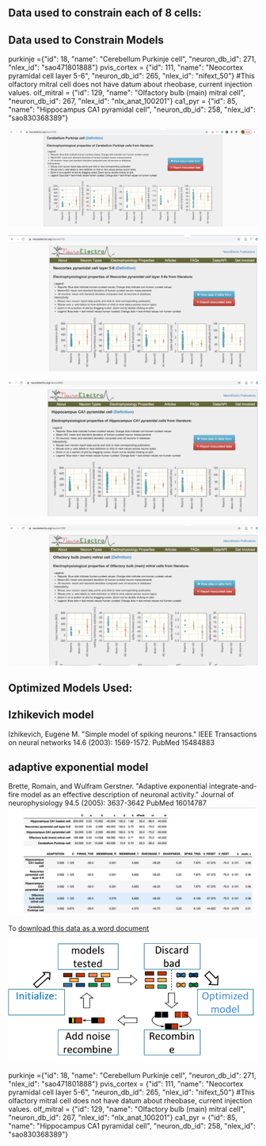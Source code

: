 
## Data used to constrain each of 8 cells:


## Data used to Constrain Models
purkinje ={"id": 18, "name": "Cerebellum Purkinje cell", "neuron_db_id": 271, "nlex_id": "sao471801888"}
pvis_cortex = {"id": 111, "name": "Neocortex pyramidal cell layer 5-6", "neuron_db_id": 265, "nlex_id": "nifext_50"}
#This olfactory mitral cell does not have datum about rheobase, current injection values.
olf_mitral = {"id": 129, "name": "Olfactory bulb (main) mitral cell", "neuron_db_id": 267, "nlex_id": "nlx_anat_100201"}
ca1_pyr = {"id": 85, "name": "Hippocampus CA1 pyramidal cell", "neuron_db_id": 258, "nlex_id": "sao830368389"}

![cerebellum purkinje cell](cerebellum_purkinje_data.png)

![neocortical layer 4/5 pyramidal cell](neo_cortical_4_5.png)

![Hippocampus CA1 pyramidal Neuron](ca1.png)

![Olfactory Bulb Mitral Cell](olf_bulb_mit.png)

## Optimized Models Used:

## Izhikevich model
Izhikevich, Eugene M. "Simple model of spiking neurons." IEEE Transactions on neural networks 14.6 (2003): 1569-1572.
PubMed 15484883

## adaptive exponential model
Brette, Romain, and Wulfram Gerstner. "Adaptive exponential integrate-and-fire model as an effective description of neuronal activity." Journal of neurophysiology 94.5 (2005): 3637-3642
PubMed 16014787
![opt_model_info.png](../Images/opt_model_info.png)


To [download this data as a word document](https://github.com/russelljjarvis/CNS2020/raw/gh-pages/Images/Models_info.docx
)

![genetic algorithm process](../Images/how_genetic_alg_work.png)


purkinje ={"id": 18, "name": "Cerebellum Purkinje cell", "neuron_db_id": 271, "nlex_id": "sao471801888"}
pvis_cortex = {"id": 111, "name": "Neocortex pyramidal cell layer 5-6", "neuron_db_id": 265, "nlex_id": "nifext_50"}
#This olfactory mitral cell does not have datum about rheobase, current injection values.
olf_mitral = {"id": 129, "name": "Olfactory bulb (main) mitral cell", "neuron_db_id": 267, "nlex_id": "nlx_anat_100201"}
ca1_pyr = {"id": 85, "name": "Hippocampus CA1 pyramidal cell", "neuron_db_id": 258, "nlex_id": "sao830368389"}




 
